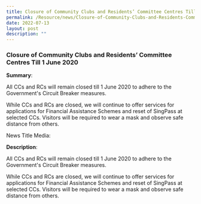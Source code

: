 ```yaml
---
title: Closure of Community Clubs and Residents’ Committee Centres Till 1 June 2020
permalink: /Resource/news/Closure-of-Community-Clubs-and-Residents-Committee-Centres-Till-1-June-2020
date: 2022-07-13
layout: post
description: ""
---
```

### Closure of Community Clubs and Residents’ Committee Centres Till 1 June 2020 

**Summary**: 

All CCs and RCs will remain closed till 1 June 2020 to adhere to the Government's Circuit Breaker measures. 

 

While CCs and RCs are closed, we will continue to offer services for applications for Financial Assistance Schemes and reset of SingPass at selected CCs. Visitors will be required to wear a mask and observe safe distance from others. 

News Title Media: 

 

**Description**: 

All CCs and RCs will remain closed till 1 June 2020 to adhere to the Government's Circuit Breaker measures. 

While CCs and RCs are closed, we will continue to offer services for applications for Financial Assistance Schemes and reset of SingPass at selected CCs. Visitors will be required to wear a mask and observe safe distance from others.